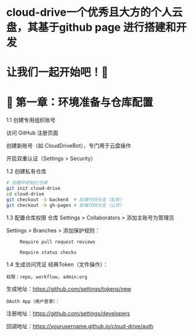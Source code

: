 # cloud-drive一个优秀且大方的个人云盘，其基于github page 进行搭建和开发
# 让我们一起开始吧！🤳
# 🌟 第一章：环境准备与仓库配置
1.1 创建专用组织账号


访问 GitHub 注册页面


创建新账号（如 CloudDriveBot），专门用于云盘操作


开启双重认证（Settings > Security）


1.2 创建私有仓库
```bash
# 创建并初始化仓库
git init cloud-drive
cd cloud-drive
git checkout -b backend  # 后端代码分支（私有）
git checkout -b gh-pages # 前端代码分支（公开）
```

1.3 配置仓库权限
仓库 Settings > Collaborators > 添加主账号为管理员

Settings > Branches > 添加保护规则：
```
     Require pull request reviews

     Require status checks
```

1.4 生成访问凭证
经典Token（文件操作）：
```
权限：repo, workflow, admin:org
```
生成地址：https://github.com/settings/tokens/new
```
OAuth App（用户登录）：
```
注册地址：https://github.com/settings/developers

回调地址：https://yourusername.github.io/cloud-drive/auth
```
